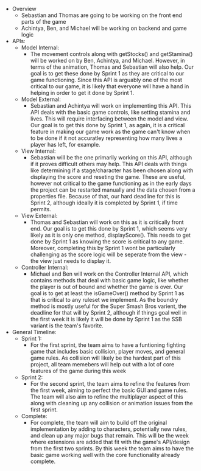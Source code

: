 *  Overview
    *  Sebastian and Thomas are going to be working on the front end parts of the game
    *  Achintya, Ben, and Michael will be working on backend and game logic
*  APIs:
    *  Model Internal: 
        *  The movement controls along with getStocks() and getStamina() will be worked
          on by Ben, Achintya, and Michael. However, in terms of the animation,
          Thomas and Sebastian will also help. Our goal is to get these done by
          Sprint 1 as they are critical to our game functioning. Since this API
          is arguably one of the most critical to our game, it is likely that
          everyone will have a hand in helping in order to get it done by Sprint 1.
    *  Model External:
        *   Sebastian and Achintya will work on implementing this API. This API
          deals with the basic game controls, like setting stamina and lives. This
          will require interfacing between the model and view. Our goal is to get this
          done by Sprint 1, as again, it is a critical feature in making our game work
          as the game can't know when to be done if it not accuratley representing
          how many lives a player has left, for example.
    *  View Internal:
        *   Sebastian will be the one primarily working on this API, although if it
          proves difficult others may help. This API deals with things like determining
          if a stage/character has been chosen along with displaying the score
          and reseting the game. These are useful, however not critical to the game
          functioning as in the early days the project can be restarted manually
          and the data chosen from a properties file. Because of that, our
          hard deadline for this is Sprint 2, although ideally it is completed by
          Sprint 1, if time permits.
    *  View External:
        *  Thomas and Sebastian will work on this as it is critically front end.
          Our goal is to get this done by Sprint 1, which seems very likely as it
          is only one method, displayScore(). This needs to get done by Sprint 1
          as knowing the score is critical to any game. Moreover, completing this
          by Sprint 1 wont be particularly challenging as the score logic will be
          seperate from the view - the view just needs to display it.
    *  Controller Internal:
        *  Michael and Ben will work on the Controller Internal API, which
          contains methods that deal with basic game logic, like whether the player
          is out of bound and whether the game is over. Our goal is to get at least
          the isGameOver() method by Sprint 1 as that is critical to any ruleset
          we implement. As the boundry method is mostly useful for the Super
          Smash Bros varient, the deadline for that will by Sprint 2, although
          if things goal well in the first week it is likely it will be done by
          Sprint 1 as the SSB variant is the team's favorite.
*   General Timeline:
    *   Sprint 1:
        *  For the first sprint, the team aims to have a funtioning fighting game
           that includes basic collision, player moves, and general game rules.
           As collision will likely be the hardest part of this project, all team
          memebers will help out with a lot of core features of the game during 
           this week
    *   Sprint 2:
        *   For the second sprint, the team aims to refine the features from the
           first week, aiming to perfect the basic GUI and game rules. The team
           will also aim to refine the multiplayer aspect of this along with cleaning
           up any collision or animation issues from the first sprint.
    *   Complete:
        *   For complete, the team will aim to build off the original implementation
           by adding to characters, potentially new rules, and clean up any major bugs
           that remain. This will be the week where extensions are added that 
           fit with the game's API/design from the first two sprints. By this week
           the team aims to have the basic game working well with the core functionality
           already complete.